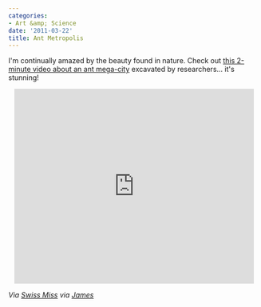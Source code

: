 ```yaml
---
categories:
- Art &amp; Science
date: '2011-03-22'
title: Ant Metropolis
---
```


I'm continually amazed by the beauty found in nature. Check out <a href="https://www.youtube.com/watch?v=lFg21x2sj-M">this 2-minute video about an ant mega-city</a> excavated by researchers... it's stunning!

<p align="center"><iframe title="YouTube video player" width="480" height="390" src="https://www.youtube.com/embed/lFg21x2sj-M?rel=0" frameborder="0" allowfullscreen></iframe></p>

<em>Via <a href="http://www.swiss-miss.com/2011/03/giant-ant-hill-excavated.html">Swiss Miss</a> via <a href="http://foundbyjames.com/notes/giant-ant-hill-excavated">James</a></em>